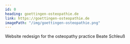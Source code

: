 ```yaml
---
id: 0
heading: goettingen-osteopathie.de
link: https://goettingen-osteopathie.de
imagePath: "/img/goettingen-osteopathie.png"
---
```

Website redesign for the osteopathy practice Beate Schleuß
